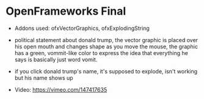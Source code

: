 # OpenFrameworks Final
+ Addons used: ofxVectorGraphics, ofxExplodingString
+ political statement about donald trump, the vector graphic is placed over his open mouth and changes shape as you move the mouse, the graphic has a green, vommit-like color to express the idea that everything he says is basically just word vomit. 
+ if you click donald trump's name, it's supposed to explode, isn't working but his name shows up

+ Video: https://vimeo.com/147417635

